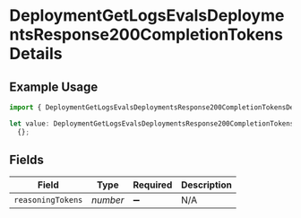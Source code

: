 # DeploymentGetLogsEvalsDeploymentsResponse200CompletionTokensDetails

## Example Usage

```typescript
import { DeploymentGetLogsEvalsDeploymentsResponse200CompletionTokensDetails } from "@orq-ai/node/models/operations";

let value: DeploymentGetLogsEvalsDeploymentsResponse200CompletionTokensDetails =
  {};
```

## Fields

| Field              | Type               | Required           | Description        |
| ------------------ | ------------------ | ------------------ | ------------------ |
| `reasoningTokens`  | *number*           | :heavy_minus_sign: | N/A                |